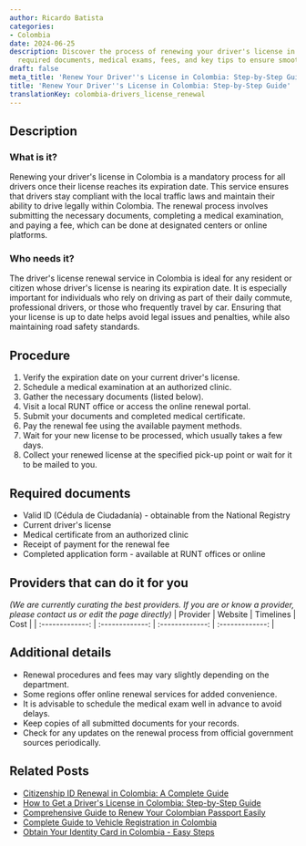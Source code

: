 ```yaml
---
author: Ricardo Batista
categories:
- Colombia
date: 2024-06-25
description: Discover the process of renewing your driver's license in Colombia, including
  required documents, medical exams, fees, and key tips to ensure smooth renewal.
draft: false
meta_title: 'Renew Your Driver''s License in Colombia: Step-by-Step Guide'
title: 'Renew Your Driver''s License in Colombia: Step-by-Step Guide'
translationKey: colombia-drivers_license_renewal
---
```



## Description
### What is it?
Renewing your driver's license in Colombia is a mandatory process for all drivers once their license reaches its expiration date. This service ensures that drivers stay compliant with the local traffic laws and maintain their ability to drive legally within Colombia. The renewal process involves submitting the necessary documents, completing a medical examination, and paying a fee, which can be done at designated centers or online platforms.

### Who needs it?
The driver's license renewal service in Colombia is ideal for any resident or citizen whose driver's license is nearing its expiration date. It is especially important for individuals who rely on driving as part of their daily commute, professional drivers, or those who frequently travel by car. Ensuring that your license is up to date helps avoid legal issues and penalties, while also maintaining road safety standards.

## Procedure

1. Verify the expiration date on your current driver's license.
2. Schedule a medical examination at an authorized clinic.
3. Gather the necessary documents (listed below).
4. Visit a local RUNT office or access the online renewal portal.
5. Submit your documents and completed medical certificate.
6. Pay the renewal fee using the available payment methods.
7. Wait for your new license to be processed, which usually takes a few days.
8. Collect your renewed license at the specified pick-up point or wait for it to be mailed to you.


## Required documents

- Valid ID (Cédula de Ciudadanía) - obtainable from the National Registry
- Current driver's license
- Medical certificate from an authorized clinic
- Receipt of payment for the renewal fee
- Completed application form - available at RUNT offices or online


## Providers that can do it for you
_(We are currently curating the best providers. If you are or know a provider, please contact us or edit the page directly)_
| Provider        |     Website     |     Timelines    |       Cost      |
| :-------------: | :-------------: |  :-------------: | :-------------: |

## Additional details

- Renewal procedures and fees may vary slightly depending on the department.
- Some regions offer online renewal services for added convenience.
- It is advisable to schedule the medical exam well in advance to avoid delays.
- Keep copies of all submitted documents for your records.
- Check for any updates on the renewal process from official government sources periodically.




## Related Posts

- [Citizenship ID Renewal in Colombia: A Complete Guide](https://tramitit.com/guides/colombia/citizenship_id_renewal/)
- [How to Get a Driver's License in Colombia: Step-by-Step Guide](https://tramitit.com/guides/colombia/drivers_license/)
- [Comprehensive Guide to Renew Your Colombian Passport Easily](https://tramitit.com/guides/colombia/passport_renewal/)
- [Complete Guide to Vehicle Registration in Colombia](https://tramitit.com/guides/colombia/vehicle_registration/)
- [Obtain Your Identity Card in Colombia - Easy Steps](https://tramitit.com/guides/colombia/identity_card_issuance/)